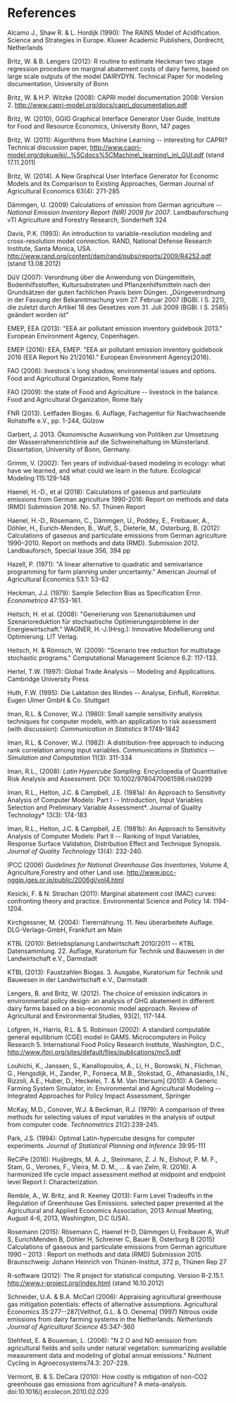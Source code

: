 # References

Alcamo J., Shaw R. & L. Hordijk (1990): The RAINS Model of
Acidification. Science and Strategies in Europe. Kluwer Academic
Publishers, Dordrecht, Netherlands

Britz, W. & B. Lengers (2012): R routine to estimate Heckman two stage
regression procedure on marginal abatement costs of dairy farms, based
on large scale outputs of the model DAIRYDYN. Technical Paper for
modeling documentation, University of Bonn

Britz, W. & H.P. Witzke (2008): CAPRI model documentation
2008: Version 2.
<http://www.capri-model.org/docs/capri_documentation.pdf>

Britz, W. (2010), GGIG Graphical Interface Generator User Guide,
Institute for Food and Resource Economics, University Bonn, 147 pages

Britz, W. (2011): Algorithms from Machine Learning --
interesting for CAPRI? Technical discussion paper,
http://www.capri-model.org/dokuwiki/..%5Cdocs%5CMachine\_learning\_in\_GUI.pdf
(stand 17.11.2011)

Britz, W. (2014). A New Graphical User Interface Generator
for Economic Models and its Comparison to Existing Approaches, German
Journal of Agricultural Economics 63(4): 271-285

Dämmgen, U. (2009) Calculations of emission from German
agriculture -- *National Emission Inventory Report (NIR) 2009 for 2007*.
Landbauforschung vTI Agriculture and Forestry Research, Sonderheft 324

Davis, P.K. (1993): An introduction to variable-resolution
modeling and cross-resolution model connection. RAND, National Defense
Research Institute, Santa Monica, USA.
<http://www.rand.org/content/dam/rand/pubs/reports/2009/R4252.pdf>
(stand 13.08.2012)

DüV (2007): Verordnung über die Anwendung von Düngemitteln,
Bodenhilfsstoffen, Kultursubstraten und Pflanzenhilfsmitteln nach den
Grundsätzen der guten fachlichen Praxis beim Düngen. „Düngeverordnung in
der Fassung der Bekanntmachung vom 27. Februar 2007 (BGBl. I S. 221),
die zuletzt durch Artikel 18 des Gesetzes vom 31. Juli 2009 (BGBl. I S.
2585) geändert worden ist\"

EMEP, EEA (2013): "EEA air pollutant emission inventory guidebook 2013." European Environment Agency, Copenhagen.

EMEP (2016): EEA, EMEP. "EEA air pollutant emission inventory guidebook 2016 (EEA Report No 21/2016)." European Environment Agency(2016).

FAO (2006): livestock´s long shadow, environmental issues and options.
Food and Agricultural Organization, Rome Italy

FAO (2009): the state of Food and Agriculture -- livestock in the
balance. Food and Agricultural Organization, Rome Italy

FNR (2013). Leitfaden Biogas. 6. Auflage, Fachagentur für Nachwachsende
Rohstoffe e.V., pp. 1-244, Gülzow

Garbert, J. 2013. Ökonomische Auswirkung von Politiken zur
Umsetzung der Wasserrahmenrichtlinie auf die Schweinehaltung im
Münsterland. Dissertation, University of Bonn, Germany.

Grimm, V. (2002): Ten years of individual-based modeling
in ecology: what have we learned, and what could we learn in the future.
Ecological Modeling 115:129-148

Haenel, H.-D., et al (2018): Calculations of gaseous and particulate emissions from German agriculture 1990-2016: Report on methods and data (RMD) Submission 2018. No. 57. Thünen Report

Haenel, H.-D., Rösemann, C., Dämmgen, U., Poddey, E., Freibauer, A., Döhler, H., Eurich-Menden, B., Wulf, S., Dieterle, M., Osterburg, B. (2012): Calculations of gaseous and particulate emissions from German agriculture 1990–2010. Report on methods and data (RMD). Submission 2012. Landbauforsch, Special Issue 356, 394 pp

Hazell, P. (1971): "A linear alternative to quadratic and semivariance programming for farm planning under uncertainty." American Journal of Agricultural Economics 53.1: 53-62

Heckman, J.J. (1979): Sample Selection Bias as Specification Error. *Econometrica* 47:153-161.

Heitsch, H. et al. (2008): "Generierung von Szenariobäumen und Szenarioreduktion für stochastische Optimierungsprobleme in der Energiewirtschaft." WAGNER, H.-J.(Hrsg.): Innovative Modellierung und Optimierung. LIT Verlag.

Heitsch, H. & Römisch, W. (2009): "Scenario tree reduction for multistage stochastic programs." Computational Management Science 6.2: 117-133.

Hertel, T.W. (1997): Global Trade Analysis -- Modeling and
Applications. Cambridge University Press

Huth, F.W. (1995): Die Laktation des Rindes -- Analyse,
Einfluß, Korrektur. Eugen Ulmer GmbH & Co. Stuttgart

Iman, R.L. & Conover, W.J. (1980): Small sample
sensitivity analysis techniques for computer models, with an application
to risk assessment (with discussion): *Communication in Statistics*
9:1749-1842

Iman, R.L. & Conover, W.J. (1982): A distribution-free
approach to inducing rank correlation among input variables.
*Communications in Statistics -- Simulation and Computation* 11(3):
311-334

Iman, R.L., (2008): *Latin Hypercube Sampling*.
Encyclopedia of Quantitative Risk Analysis and Assessment.
DOI: 10.1002/9780470061596.risk0299

Iman, R.L., Helton, J.C. & Campbell, J.E. (1981a): An
Approach to Sensitivity Analysis of Computer Models: Part I --
Introduction, Input Variables Selection and Preliminary Variable
Assessment*. Journal of Quality Technology* 13(3): 174-183

Iman, R.L., Helton, J.C. & Campbell, J.E. (1981b): An
Approach to Sensitivity Analysis of Computer Models: Part II -- Ranking
of Input Variables, Response Surface Validation, Distribution Effect and
Technique Synopsis. *Journal of Quality Technology* 13(4): 232-240.

IPCC (2006) *Guidelines for National Greenhouse Gas Inventories*, Volume
4, Agriculture,Forestry and other Land use.
<http://www.ipcc-nggip.iges.or.jp/public/2006gl/vol4.html>

Kesicki, F. & N. Strachan (2011): Marginal abatement cost
(MAC) curves: confronting theory and practice. Environmental Science and
Policy 14: 1194-1204.

Kirchgessner, M. (2004): Tierernährung. 11. Neu
überarbeitete Auflage. DLG-Verlags-GmbH, Frankfurt am Main

KTBL (2010): Betriebsplanung Landwirtschaft 2010/2011 -- KTBL
Datensammlung. 22. Auflage, Kuratorium für Technik und Bauwesen in der
Landwirtschaft e.V., Darmstadt

KTBL (2013): Faustzahlen Biogas. 3. Ausgabe, Kuratorium für Technik und
Bauwesen in der Landwirtschaft e.V., Darmstadt

Lengers, B. and Britz, W. (2012). The choice of emission
indicators in environmental policy design: an analysis of GHG abatement
in different dairy farms based on a bio-economic model approach. Review
of Agricultural and Environmental Studies, 93(2), 117-144.

Lofgren, H., Harris, R.L. & S. Robinson (2002): A standard
computable general equilibrium (CGE) model in GAMS. Microcomputers in
Policy Research 5. International Food Policy Research Institute,
Washington, D.C.,
http://www.ifpri.org/sites/default/files/publications/mc5.pdf

Louhichi, K., Janssen, S., Kanallopoulos, A., Li, H., Borowski, N.,
Flichman, G., Hengsdijk, H., Zander, P., Fonseca, M.B., Stokstad, G.,
Athanasiadis, I.N., Rizzoli, A.E., Huber, D., Heckelei, T. & M. Van
Ittersum] (2010): A Generic Farming System Simulator, in:
Environmental and Agricultural Modeling -- Integrated Approaches for
Policy Impact Assessment, Springer

McKay, M.D., Conover, W.J. & Beckman, R.J. (1979): A
comparison of three methods for selecting values of input variables in
the analysis of output from computer code. *Technometrics*
21(2):239-245.

Park, J.S. (1994): Optimal Latin-hypercube designs for
computer experiments. *Journal of Statistical Planning and Inference*
39:95-111

ReCiPe (2016): Huijbregts, M. A. J., Steinmann, Z. J. N., Elshout, P. M. F., Stam, G., Verones, F., Vieira, M. D. M., ... & van Zelm, R. (2016). A harmonized life cycle impact assessment method at midpoint and endpoint level Report I: Characterization.

Remble, A., W. Britz, and R. Keeney (2013): Farm Level
Tradeoffs in the Regulation of Greenhouse Gas Emissions. selected paper
presented at the Agricultural and Applied Economics Association, 2013
Annual Meeting, August 4-6, 2013, Washington, D.C (USA).

Rosemann (2015): Rösemann C, Haenel H-D, Dämmgen U, Freibauer A, Wulf S, EurichMenden B, Döhler H, Schreiner C, Bauer B, Osterburg B (2015) Calculations of gaseous and particulate emissions from German agriculture 1990 – 2013 : Report on methods and data (RMD) Submission 2015. Braunschweig: Johann Heinrich von Thünen-Institut, 372 p, Thünen Rep 27

R-software (2012): The R project for statistical computing. Version
R-2.15.1. <http://www.r-project.org/index.html> (stand 16.10.2012)

Schneider, U.A. & B.A. McCarl (2006): Appraising
agricultural greenhouse gas mitigation potentials: effects of
alternative assumptions. Agricultural Economics 35:277--287[Velthof,
G.L. & O. Oenema] (1997) Nitrous oxide emissions from dairy
farming systems in the Netherlands. *Netherlands Journal of Agricultural
Science* 45:347-360

Stehfest, E. & Bouwman, L. (2006): "N 2 O and NO emission from agricultural fields and soils under natural vegetation: summarizing available measurement data and modeling of global annual emissions." Nutrient Cycling in Agroecosystems74.3: 207-228.

Vermont, B. & S. DeCara (2010): How costly is mitigation
of non-CO2 greenhouse gas emissions from agriculture? A meta-analysis.
doi:10.1016/j.ecolecon.2010.02.020
